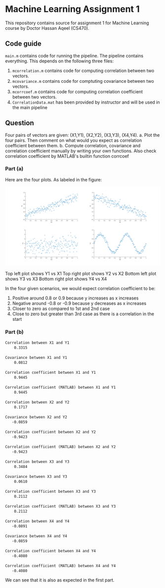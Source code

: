 # Machine Learning Assignment 1
This repository contains source for assignment 1 for Machine Learning course by Doctor Hassan Aqeel (CS470).

## Code guide
`main.m` contains code for running the pipeline. The pipeline contains everything. This depends on the following three files:
1. `mcorrelation.m` contains code for computing correlation between two vectors.
2. `mcovariance.m` contains code for comptuting covariance between two vectors.
3. `mcorrcoef.m` contains code for computing correlation coefficient between two vectors.
4. `CorrelationData.mat` has been provided by instructor and will be used in the main pipeline

## Question
Four pairs of vectors are given: (X1,Y1), (X2,Y2), (X3,Y3), (X4,Y4).
a. Plot the four pairs. Then comment on what would you expect as correlation coefficient between them.
b. Compute correlation, covariance and correlation coefficient manually by writing your own functions. Also check correlation coefficient by MATLAB's builtin function corrcoef

### Part (a)

Here are the four plots. As labeled in the figure:

![](plot.png)

Top left plot shows Y1 vs X1
Top right plot shows Y2 vs X2
Bottom left plot shows Y3 vs X3
Bottom right plot shows Y4 vs X4

In the four given scenarios, we would expect correlation coefficient to be:
1. Positive around 0.8 or 0.9 because y increases as x increases
2. Negative around -0.8 or -0.9 because y decreases as x increases
3. Closer to zero as compared to 1st and 2nd case
4. Close to zero but greater than 3rd case as there is a correlation in the start

### Part (b)

```
Correlation between X1 and Y1
    0.3315

Covariance between X1 and Y1
    0.0812

Correlation coefficient between X1 and Y1
    0.9445

Correlation coefficient (MATLAB) between X1 and Y1
    0.9445

Correlation between X2 and Y2
    0.1717

Covariance between X2 and Y2
   -0.0859

Correlation coefficient between X2 and Y2
   -0.9423

Correlation coefficient (MATLAB) between X2 and Y2
   -0.9423

Correlation between X3 and Y3
    0.3484

Covariance between X3 and Y3
    0.0610

Correlation coefficient between X3 and Y3
    0.2112

Correlation coefficient (MATLAB) between X3 and Y3
    0.2112

Correlation between X4 and Y4
   -0.0891

Covariance between X4 and Y4
   -0.0859

Correlation coefficient between X4 and Y4
   -0.4080

Correlation coefficient (MATLAB) between X4 and Y4
   -0.4080
```

We can see that it is also as expected in the first part.